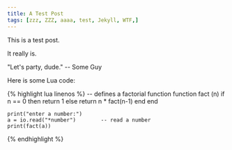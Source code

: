 ```yaml
---
title: A Test Post
tags: [zzz, ZZZ, aaaa, test, Jekyll, WTF,]
---
```


This is a test post.

It really is.

"Let's party, dude." -- Some Guy

Here is some Lua code:

{% highlight lua linenos %}
-- defines a factorial function
    function fact (n)
      if n == 0 then
        return 1
      else
        return n * fact(n-1)
      end
    end
    
    print("enter a number:")
    a = io.read("*number")        -- read a number
    print(fact(a))
{% endhighlight %}
